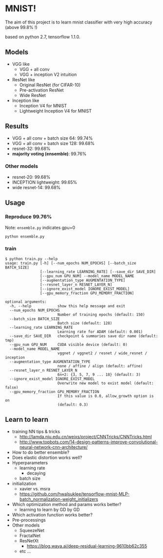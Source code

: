 # MNIST!

The aim of this project is to learn mnist classifier with very high accuracy (above 99.8% !)

based on python 2.7, tensorflow 1.1.0.

## Models

* VGG like
	* VGG + all conv
	* VGG + inception V2 intuition
* ResNet like
	* Original ResNet (for CIFAR-10)
	* Pre-activation ResNet
	* Wide ResNet
* Inception like
	* Inception V4 for MNIST
	* Lightweight Inception V4 for MNIST

## Results

* VGG + all conv + batch size 64: 99.74%
* VGG + all conv + batch size 128: 99.68% 
* resnet-32: 99.68%
* **majority voting (ensemble)**: 99.76%

### Other models

* resnet-20: 99.68%
* INCEPTION lightweight: 99.65%
* wide resnet-14: 99.68%

## Usage

### Reproduce 99.76%

Note: `ensemble.py` indicates gpu=0

```
python ensemble.py
```

### train
```
$ python train.py --help
usage: train.py [-h] [--num_epochs NUM_EPOCHS] [--batch_size BATCH_SIZE]
                [--learning_rate LEARNING_RATE] [--save_dir SAVE_DIR]
                [--gpu_num GPU_NUM] --model_name MODEL_NAME
                [--augmentation_type AUGMENTATION_TYPE]
                [--resnet_layer_n RESNET_LAYER_N]
                [--ignore_exist_model IGNORE_EXIST_MODEL]
                [--gpu_memory_fraction GPU_MEMORY_FRACTION]

optional arguments:
  -h, --help            show this help message and exit
  --num_epochs NUM_EPOCHS
                        Number of training epochs (default: 150)
  --batch_size BATCH_SIZE
                        Batch size (default: 128)
  --learning_rate LEARNING_RATE
                        Learning rate for ADAM (default: 0.001)
  --save_dir SAVE_DIR   checkpoint & summaries save dir name (default: tmp)
  --gpu_num GPU_NUM     CUDA visible device (default: 0)
  --model_name MODEL_NAME
                        vggnet / vggnet2 / resnet / wide_resnet / inception
  --augmentation_type AUGMENTATION_TYPE
                        none / affine / align (default: affine)
  --resnet_layer_n RESNET_LAYER_N
                        6n+2: {3, 5, 7, 9 ... 18} (default: 3)
  --ignore_exist_model IGNORE_EXIST_MODEL
                        Overwrite new model to exist model (default: false)
  --gpu_memory_fraction GPU_MEMORY_FRACTION
                        If this value is 0.0, allow_growth option is on
                        (default: 0.3)
```

## Learn to learn

* training NN tips & tricks
	* http://lamda.nju.edu.cn/weixs/project/CNNTricks/CNNTricks.html
	* http://www.topbots.com/14-design-patterns-improve-convolutional-neural-network-cnn-architecture/
* How to do better ensemble?
* Does elastic distortion works well?
* Hyperparameters
	* learning rate
		* decaying
	* batch size
* initialization
	* xavier vs. msra
	* https://github.com/hwalsuklee/tensorflow-mnist-MLP-batch_normalization-weight_initializers
* Which optimization method and params works better?
	* learning to learn by GD by GD
* Which activation function works better?
* Pre-processings
* Other models
	* SqueezeNet
	* FractalNet
	* ResNetXt
		* https://blog.waya.ai/deep-residual-learning-9610bb62c355
	* etc ...
